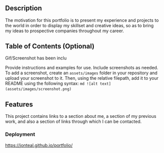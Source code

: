 # <Portfolio>

## Description
The motivation for this portfolio is to present my experience and projects to the world in order to display 
my skillset and creative ideas, so as to bring my ideas to prospective companies throughout my career. 
  
## Table of Contents (Optional)
Gif/Screenshot has been inclu

  Provide instructions and examples for use. Include screenshots as needed.
To add a screenshot, create an `assets/images` folder in your repository and upload your screenshot to it. Then, using the relative filepath, add it to your README using the following syntax:
    ```md
    ![alt text](assets/images/screenshot.png)
    ```


## Features
This project contains links to a section about me, a section of my previous work, and also a section of links through which I can be contacted.

### Deployment
https://jonteal.github.io/portfolio/

